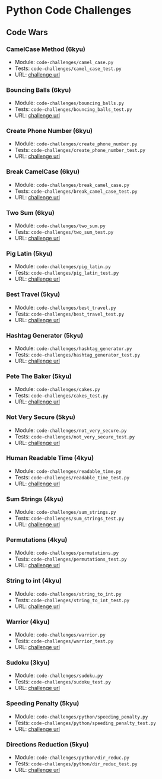 # Python Code Challenges
## Code Wars
### CamelCase Method (6kyu)
  * Module: `code-challenges/camel_case.py`
  * Tests: `code-challenges/camel_case_test.py`
  * URL: [challenge url](https://www.codewars.com/kata/587731fda577b3d1b0001196)
### Bouncing Balls (6kyu)
  * Module: `code-challenges/bouncing_balls.py`
  * Tests: `code-challenges/bouncing_balls_test.py`
  * URL: [challenge url](https://www.codewars.com/kata/5544c7a5cb454edb3c000047)
### Create Phone Number (6kyu)
  * Module: `code-challenges/create_phone_number.py`
  * Tests: `code-challenges/create_phone_number_test.py`
  * URL: [challenge url](https://www.codewars.com/kata/525f50e3b73515a6db000b83)
### Break CamelCase (6kyu)
  * Module: `code-challenges/break_camel_case.py`
  * Tests: `code-challenges/break_camel_case_test.py`
  * URL: [challenge url](https://www.codewars.com/kata/5208f99aee097e6552000148)
### Two Sum (6kyu)
  * Module: `code-challenges/two_sum.py`
  * Tests: `code-challenges/two_sum_test.py`
  * URL: [challenge url](https://www.codewars.com/kata/52c31f8e6605bcc646000082)
### Pig Latin (5kyu)
  * Module: `code-challenges/pig_latin.py`
  * Tests: `code-challenges/pig_latin_test.py`
  * URL: [challenge url](https://www.codewars.com/kata/520b9d2ad5c005041100000f)
### Best Travel (5kyu)
  * Module: `code-challenges/best_travel.py`
  * Tests: `code-challenges/best_travel_test.py`
  * URL: [challenge url](https://www.codewars.com/kata/55e7280b40e1c4a06d0000aa)
### Hashtag Generator (5kyu)
  * Module: `code-challenges/hashtag_generator.py`
  * Tests: `code-challenges/hashtag_generator_test.py`
  * URL: [challenge url](https://www.codewars.com/kata/52449b062fb80683ec000024)
### Pete The Baker (5kyu)
  * Module: `code-challenges/cakes.py`
  * Tests: `code-challenges/cakes_test.py`
  * URL: [challenge url](https://www.codewars.com/kata/525c65e51bf619685c000059)
### Not Very Secure (5kyu)
  * Module: `code-challenges/not_very_secure.py`
  * Tests: `code-challenges/not_very_secure_test.py`
  * URL: [challenge url](https://www.codewars.com/kata/526dbd6c8c0eb53254000110)
### Human Readable Time (4kyu)
  * Module: `code-challenges/readable_time.py`
  * Tests: `code-challenges/readable_time_test.py`
  * URL: [challenge url](https://www.codewars.com/kata/52742f58faf5485cae000b9a)
### Sum Strings (4kyu)
  * Module: `code-challenges/sum_strings.py`
  * Tests: `code-challenges/sum_strings_test.py`
  * URL: [challenge url](https://www.codewars.com/kata/5324945e2ece5e1f32000370)
### Permutations (4kyu)
  * Module: `code-challenges/permutations.py`
  * Tests: `code-challenges/permutations_test.py`
  * URL: [challenge url](https://www.codewars.com/kata/5254ca2719453dcc0b00027d)
### String to int (4kyu)
  * Module: `code-challenges/string_to_int.py`
  * Tests: `code-challenges/string_to_int_test.py`
  * URL: [challenge url](https://www.codewars.com/kata/525c7c5ab6aecef16e0001a5)
### Warrior (4kyu)
  * Module: `code-challenges/warrior.py`
  * Tests: `code-challenges/warrior_test.py`
  * URL: [challenge url](https://www.codewars.com/kata/5941c545f5c394fef900000c)
### Sudoku (3kyu)
  * Module: `code-challenges/sudoku.py`
  * Tests: `code-challenges/sudoku_test.py`
  * URL: [challenge url](https://www.codewars.com/kata/5296bc77afba8baa690002d7)
### Speeding Penalty (5kyu)
  * Module: `code-challenges/python/speeding_penalty.py`
  * Tests: `code-challenges/python/speeding_penalty_test.py`
  * URL: [challenge url](https://www.codewars.com/kata/5a05a4d206d5b61ba70000f9)
### Directions Reduction (5kyu)
  * Module: `code-challenges/python/dir_reduc.py`
  * Tests: `code-challenges/python/dir_reduc_test.py`
  * URL: [challenge url](https://www.codewars.com/kata/550f22f4d758534c1100025a)
